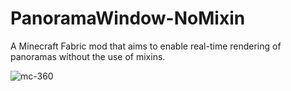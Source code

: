 # PanoramaWindow-NoMixin

A Minecraft Fabric mod that aims to enable real-time rendering of panoramas without the use of mixins.

![mc-360](.github/assets/mc-360.gif)
